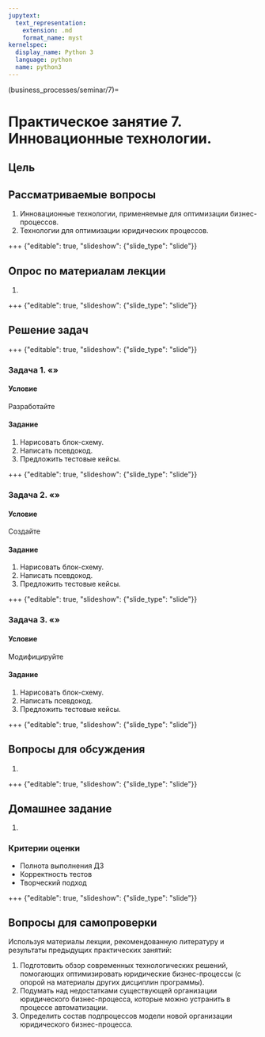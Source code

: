 ```yaml
---
jupytext:
  text_representation:
    extension: .md
    format_name: myst
kernelspec:
  display_name: Python 3
  language: python
  name: python3
---
```


(business_processes/seminar/7)=
# Практическое занятие 7. Инновационные технологии.

## Цель

## Рассматриваемые вопросы
1. Инновационные технологии, применяемые для оптимизации бизнес-процессов.
2. Технологии для оптимизации юридических процессов.


+++ {"editable": true, "slideshow": {"slide_type": "slide"}}

## Опрос по материалам лекции

1.

+++ {"editable": true, "slideshow": {"slide_type": "slide"}}

## Решение задач

+++ {"editable": true, "slideshow": {"slide_type": "slide"}}

### Задача 1. &laquo;&raquo;

#### Условие
Разработайте

#### Задание
1. Нарисовать блок-схему.
2. Написать псевдокод.
3. Предложить тестовые кейсы.

+++ {"editable": true, "slideshow": {"slide_type": "slide"}}

### Задача 2. &laquo;&raquo;

#### Условие
Создайте

#### Задание
1. Нарисовать блок-схему.
2. Написать псевдокод.
3. Предложить тестовые кейсы.

+++ {"editable": true, "slideshow": {"slide_type": "slide"}}

### Задача 3. &laquo;&raquo;

#### Условие
Модифицируйте

#### Задание
1. Нарисовать блок-схему.
2. Написать псевдокод.
3. Предложить тестовые кейсы.

+++ {"editable": true, "slideshow": {"slide_type": "slide"}}

## Вопросы для обсуждения
1.

+++ {"editable": true, "slideshow": {"slide_type": "slide"}}

## Домашнее задание
1.

### Критерии оценки
- Полнота выполнения ДЗ
- Корректность тестов
- Творческий подход

+++ {"editable": true, "slideshow": {"slide_type": "slide"}}


## Вопросы для самопроверки
Используя материалы лекции, рекомендованную литературу и результаты предыдущих практических занятий:
1. Подготовить обзор современных технологических решений, помогающих оптимизировать юридические бизнес-процессы (с опорой на материалы других дисциплин программы).
2. Подумать над недостатками существующей организации юридического бизнес-процесса, которые можно устранить в процессе автоматизации.
3. Определить состав подпроцессов модели новой организации юридического бизнес-процесса.
